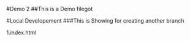 #Demo 2 
##This is a Demo filegot

#Local Developement 
###This is Showing for creating another branch 

1.index.html 
